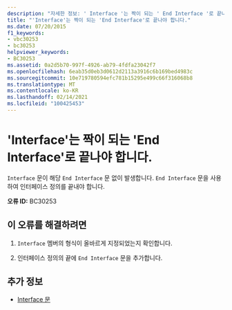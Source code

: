 ```yaml
---
description: "자세한 정보: ' Interface '는 짝이 되는 ' End Interface '로 끝나야 합니다."
title: "'Interface'는 짝이 되는 'End Interface'로 끝나야 합니다."
ms.date: 07/20/2015
f1_keywords:
- vbc30253
- bc30253
helpviewer_keywords:
- BC30253
ms.assetid: 0a2d5b70-997f-4926-ab79-4fdfa23042f7
ms.openlocfilehash: 6eab35d0eb3d0612d2113a3916c6b169bed4983c
ms.sourcegitcommit: 10e719780594efc781b15295e499c66f316068b8
ms.translationtype: MT
ms.contentlocale: ko-KR
ms.lasthandoff: 02/14/2021
ms.locfileid: "100425453"
---
```

# <a name="interface-must-end-with-a-matching-end-interface"></a>'Interface'는 짝이 되는 'End Interface'로 끝나야 합니다.

`Interface` 문이 해당 `End Interface` 문 없이 발생합니다. `End Interface` 문을 사용하여 인터페이스 정의를 끝내야 합니다.  
  
 **오류 ID:** BC30253  
  
## <a name="to-correct-this-error"></a>이 오류를 해결하려면  
  
1. `Interface` 멤버의 형식이 올바르게 지정되었는지 확인합니다.  
  
2. 인터페이스 정의의 끝에 `End Interface` 문을 추가합니다.  
  
## <a name="see-also"></a>추가 정보

- [Interface 문](../language-reference/statements/interface-statement.md)

